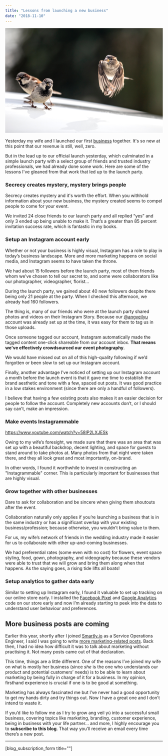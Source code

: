 ```yaml
---
title: "Lessons from launching a new business"
date: "2018-11-10"
---
```


![bird launching off into flight nick ang blog](images/phil-botha-304769-unsplash.jpg)

Yesterday my wife and I launched our first [business](https://angveilyu.com) together. It's so new at this point that our revenue is still, well, zero.

But in the lead up to our official launch yesterday, which culminated in a simple launch party with a select group of friends and trusted industry professionals, we had already done some work. Here are some of the lessons I've gleaned from that work that led up to the launch party.

### Secrecy creates mystery, mystery brings people

Secrecy creates mystery and it's worth the effort. When you withhold information about your new business, the mystery created seems to compel people to come for your event.

We invited 24 close friends to our launch party and all replied “yes” and only 3 ended up being unable to make it. That’s a greater than 85 percent invitation success rate, which is fantastic in my books.

### Setup an Instagram account early

Whether or not your business is highly visual, Instagram has a role to play in today’s business landscape. More and more marketing happens on social media, and Instagram seems to have taken the throne.

We had about 15 followers before the launch party, most of them friends whom we’ve chosen to tell our secret to, and some were collaborators like our photographer, videographer, florist…

During the launch party, we gained about 40 new followers despite there being only 21 people at the party. When I checked this afternoon, we already had 160 followers.

The thing is, many of our friends who were at the launch party shared photos and videos on their Instagram Story. Because our [@angveilyu](https://www.instagram.com/angveilyu/) account was already set up at the time, it was easy for them to tag us in those uploads.

Once someone tagged our account, Instagram automatically made the tagged content one-click shareable from our account inbox. **That means we've effectively crowdsourced our event photography**.

We would have missed out on all of this high-quality following if we’d forgotten or been slow to set up our Instagram account.

Finally, another advantage I’ve noticed of setting up our Instagram account a month before the launch event is that it gave me time to establish the brand aesthetic and tone with a few, spaced out posts. It was good practice in a low stakes environment (since there are only a handful of followers).

I believe that having a few existing posts also makes it an easier decision for people to follow the account. Completely new accounts don’t, or I should say can’t, make an impression.

### Make events Instagrammable

https://www.youtube.com/watch?v=58lP2LXJESk

Owing to my wife’s foresight, we made sure that there was an area that was set up with a beautiful backdrop, decent lighting, and space for guests to stand around to take photos at. Many photos from that night were taken there, and they all look great and most importantly, on-brand.

In other words, I found it worthwhile to invest in constructing an "Instagrammable" corner. This is particularly important for businesses that are highly visual.

### Grow together with other businesses

Dare to ask for collaboration and be sincere when giving them shoutouts after the event.

Collaboration naturally only applies if you’re launching a business that is in the same industry or has a significant overlap with your existing business/profession; because otherwise, you wouldn’t bring value to them.

For us, my wife’s network of friends in the wedding industry made it easier for us to collaborate with other up-and-coming businesses.

We had preferential rates (some even with no cost) for flowers, event space styling, food, gown, photography, and videography because these vendors were able to trust that we will grow and bring them along when that happens. As the saying goes, a rising tide lifts all boats!

### Setup analytics to gather data early

Similar to setting up Instagram early, I found it valuable to set up tracking on our online store early. I installed the [Facebook Pixel](https://www.facebook.com/business/learn/facebook-ads-pixel) and [Google Analytics](https://marketingplatform.google.com/about/analytics/) code on our store early and now I’m already starting to peek into the data to understand user behaviour and preferences.

## More business posts are coming

Earlier this year, shortly after I joined [Smartly.io](https://smartly.io) as a Service Operations Engineer, I said I was going to write [more marketing-related posts](/2018-06-16-much-marketing-topics-blog/). Back then, I had no idea how difficult it was to talk about marketing without practising it. Not many posts came out of that declaration.

This time, things are a little different. One of the reasons I’ve joined my wife on what is mostly her business (since _she_ is the one who understands our product and potential customers’ needs) is to be able to learn about marketing by being fully in charge of it for a business. In my opinion, firsthand experience is crucial if one is to be good at something.

Marketing has always fascinated me but I’ve never had a good opportunity to get my hands dirty and try things out. Now I have a great one and I don’t intend to waste it.

If you’d like to follow me as I try to grow ang veil yú into a successful small business, covering topics like marketing, branding, customer experience, being in business with your life partner… and more, I highly encourage you to **subscribe to this blog**. That way you’ll receive an email every time there’s a new post.

* * *

\[blog\_subscription\_form title=""\]
